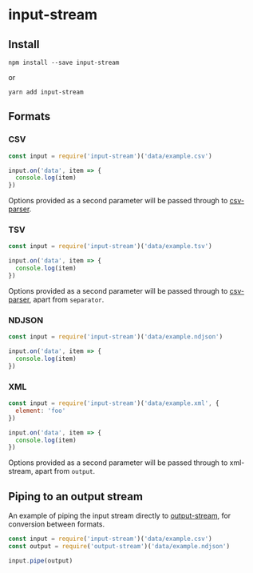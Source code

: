 # input-stream

## Install

`npm install --save input-stream`

or

`yarn add input-stream`

## Formats

### CSV

```js
const input = require('input-stream')('data/example.csv')

input.on('data', item => {
  console.log(item)
})
```

Options provided as a second parameter will be passed through to [csv-parser](https://www.npmjs.com/package/csv-parser).

### TSV

```js
const input = require('input-stream')('data/example.tsv')

input.on('data', item => {
  console.log(item)
})
```

Options provided as a second parameter will be passed through to [csv-parser](https://www.npmjs.com/package/csv-parser), apart from `separator`.

### NDJSON

```js
const input = require('input-stream')('data/example.ndjson')

input.on('data', item => {
  console.log(item)
})
```

### XML

```js
const input = require('input-stream')('data/example.xml', {
  element: 'foo'
})

input.on('data', item => {
  console.log(item)
})
```

Options provided as a second parameter will be passed through to xml-stream, apart from `output`.


## Piping to an output stream

An example of piping the input stream directly to [output-stream](https://www.npmjs.com/package/output-stream), for conversion between formats.

```js
const input = require('input-stream')('data/example.csv')
const output = require('output-stream')('data/example.ndjson')

input.pipe(output)
```
